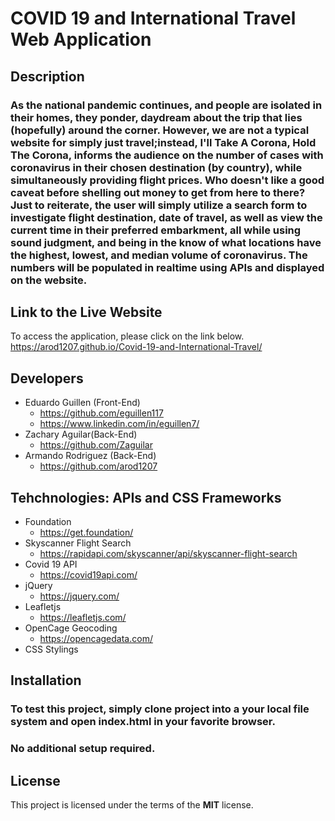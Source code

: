 # COVID 19 and International Travel Web Application

## Description
### As the national pandemic continues, and people are isolated in their homes, they ponder, daydream about the trip that lies (hopefully) around the corner. However, we are not a typical website for simply just travel;instead, I'll Take A Corona, Hold The Corona, informs the audience on the number of cases with coronavirus in their chosen destination (by country), while simultaneously providing flight prices. Who doesn't like a good caveat before shelling out money to get from here to there? Just to reiterate, the user will simply utilize a search form to investigate flight destination, date of travel, as well as view the current time in their preferred embarkment, all while using sound judgment, and being in the know of what locations have the highest, lowest, and median volume of coronavirus. The numbers will be populated in realtime using APIs and displayed on the website. 

## Link to the Live Website
To access the application, please click on the link below. 
https://arod1207.github.io/Covid-19-and-International-Travel/


## Developers
* Eduardo Guillen (Front-End)
    * https://github.com/eguillen117
    * https://www.linkedin.com/in/eguillen7/
* Zachary Aguilar(Back-End)
    * https://github.com/Zaguilar
* Armando Rodriguez (Back-End)
    * https://github.com/arod1207

## Tehchnologies: APIs and CSS Frameworks
* Foundation
    * https://get.foundation/
* Skyscanner Flight Search
    * https://rapidapi.com/skyscanner/api/skyscanner-flight-search
* Covid 19 API
    * https://covid19api.com/
* jQuery
    * https://jquery.com/
* Leafletjs
    * https://leafletjs.com/
* OpenCage Geocoding
    * https://opencagedata.com/
* CSS Stylings

## Installation
### To test this project, simply clone project into a your local file system and open index.html in your favorite browser.
### No additional setup required.

## License
This project is licensed under the terms of the **MIT** license.





